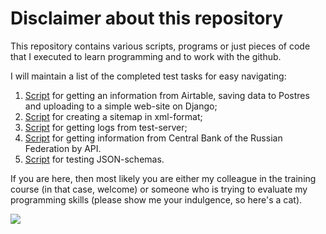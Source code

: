 # Disclaimer about this repository

This repository contains various scripts, programs or just pieces of code that I executed to learn programming and to work with the github.

I will maintain a list of the completed test tasks for easy navigating:

1. [Script](https://github.com/Interligo/script-for-data-uploading-to-website) for getting an information from Airtable, saving data to Postres and uploading to a simple web-site on Django;
2. [Script](https://github.com/Interligo/script-to-creating-sitemap) for creating a sitemap in xml-format;
3. [Script](https://github.com/Interligo/script-to-get-logs) for getting logs from test-server;
4. [Script](https://github.com/Interligo/script-to-get-data-from-cbrf-api) for getting information from Central Bank of the Russian Federation by API.
5. [Script](https://github.com/Interligo/script-for-testing-json) for testing JSON-schemas.

If you are here, then most likely you are either my colleague in the training course (in that case, welcome) or someone who is trying to evaluate my programming skills (please show me your indulgence, so here's a cat).

![](https://github.com/Interligo/training-tasks/blob/master/cat.jpg)
